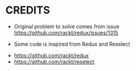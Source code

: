 # CREDITS

* Original problem to solve comes from issue https://github.com/rackt/redux/issues/1315

* Some code is inspired from Redux and Reselect

- https://github.com/rackt/redux
- https://github.com/rackt/reselect
